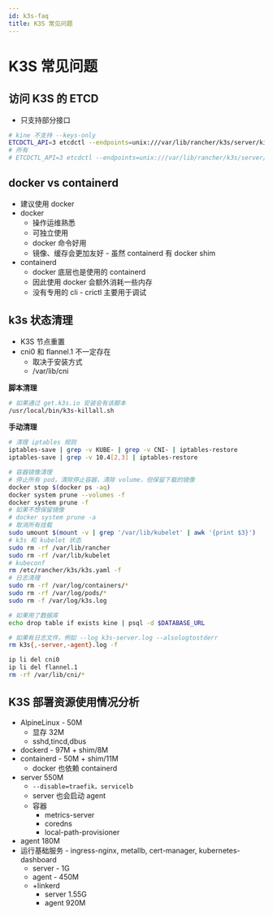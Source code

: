 ```yaml
---
id: k3s-faq
title: K3S 常见问题
---
```



# K3S 常见问题

## 访问 K3S 的 ETCD
* 只支持部分接口

```bash
# kine 不支持 --keys-only
ETCDCTL_API=3 etcdctl --endpoints=unix:///var/lib/rancher/k3s/server/kine.sock get /registry/clusterrolebindings/system:kube-dns
# 所有
# ETCDCTL_API=3 etcdctl --endpoints=unix:///var/lib/rancher/k3s/server/kine.sock get / --prefix
```

## docker vs containerd
* 建议使用 docker
* docker
  * 操作运维熟悉
  * 可独立使用
  * docker 命令好用
  * 镜像、缓存会更加友好 - 虽然 containerd 有 docker shim
* containerd
  * docker 底层也是使用的 containerd
  * 因此使用 docker 会额外消耗一些内存
  * 没有专用的 cli - crictl 主要用于调试


## k3s 状态清理
* K3S 节点重置
* cni0 和 flannel.1 不一定存在
  * 取决于安装方式
  * /var/lib/cni

__脚本清理__

```bash
# 如果通过 get.k3s.io 安装会有该脚本
/usr/local/bin/k3s-killall.sh
```
__手动清理__

```bash
# 清理 iptables 规则
iptables-save | grep -v KUBE- | grep -v CNI- | iptables-restore
iptables-save | grep -v 10.4[2,3] | iptables-restore

# 容器镜像清理
# 停止所有 pod，清除停止容器，清除 volume，但保留下载的镜像
docker stop $(docker ps -aq)
docker system prune --volumes -f
docker system prune -f
# 如果不想保留镜像
# docker system prune -a
# 取消所有挂载
sudo umount $(mount -v | grep '/var/lib/kubelet' | awk '{print $3}')
# k3s 和 kubelet 状态
sudo rm -rf /var/lib/rancher
sudo rm -rf /var/lib/kubelet
# kubeconf
rm /etc/rancher/k3s/k3s.yaml -f
# 日志清理
sudo rm -rf /var/log/containers/*
sudo rm -rf /var/log/pods/*
sudo rm -f /var/log/k3s.log

# 如果用了数据库
echo drop table if exists kine | psql -d $DATABASE_URL

# 如果有日志文件，例如 --log k3s-server.log --alsologtostderr
rm k3s{,-server,-agent}.log -f

ip li del cni0
ip li del flannel.1
rm -rf /var/lib/cni/*
```


## K3S 部署资源使用情况分析

* AlpineLinux - 50M
  * 显存 32M
  * sshd,tincd,dbus
* dockerd - 97M + shim/8M
* containerd - 50M + shim/11M
  * docker 也依赖 containerd
* server 550M
  * `--disable=traefik，servicelb`
  * server 也会启动 agent
  * 容器
    * metrics-server
    * coredns
    * local-path-provisioner
* agent 180M
* 运行基础服务 - ingress-nginx, metallb, cert-manager, kubernetes-dashboard
  * server - 1G
  * agent - 450M
  * +linkerd
    * server 1.55G
    * agent 920M

